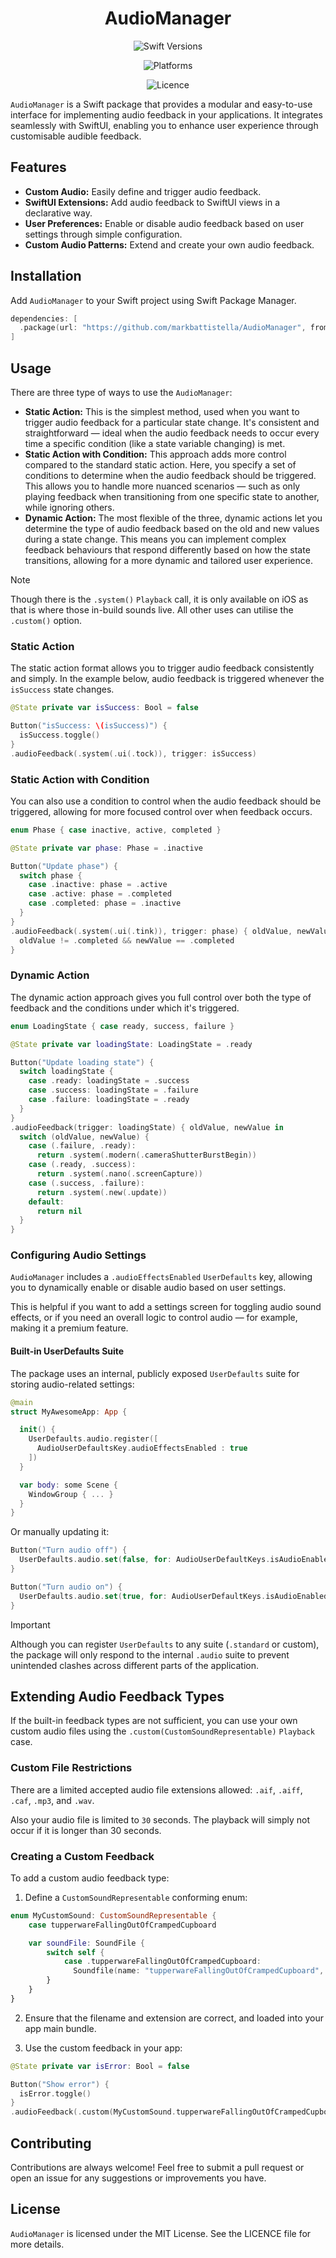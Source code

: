 <!-- markdownlint-disable MD033 MD041 -->
<div align="center">

# AudioManager

![Swift Versions](https://img.shields.io/endpoint?url=https%3A%2F%2Fswiftpackageindex.com%2Fapi%2Fpackages%2Fmarkbattistella%2FAudioManager%2Fbadge%3Ftype%3Dswift-versions)

![Platforms](https://img.shields.io/endpoint?url=https%3A%2F%2Fswiftpackageindex.com%2Fapi%2Fpackages%2Fmarkbattistella%2FAudioManager%2Fbadge%3Ftype%3Dplatforms)

![Licence](https://img.shields.io/badge/Licence-MIT-white?labelColor=blue&style=flat)

</div>

`AudioManager` is a Swift package that provides a modular and easy-to-use interface for implementing audio feedback in your applications. It integrates seamlessly with SwiftUI, enabling you to enhance user experience through customisable audible feedback.

## Features

- **Custom Audio:** Easily define and trigger audio feedback.
- **SwiftUI Extensions:** Add audio feedback to SwiftUI views in a declarative way.
- **User Preferences:** Enable or disable audio feedback based on user settings through simple configuration.
- **Custom Audio Patterns:** Extend and create your own audio feedback.

## Installation

Add `AudioManager` to your Swift project using Swift Package Manager.

```swift
dependencies: [
  .package(url: "https://github.com/markbattistella/AudioManager", from: "1.0.0")
]
```

## Usage

There are three type of ways to use the `AudioManager`:

- **Static Action:** This is the simplest method, used when you want to trigger audio feedback for a particular state change. It's consistent and straightforward — ideal when the audio feedback needs to occur every time a specific condition (like a state variable changing) is met.
- **Static Action with Condition:** This approach adds more control compared to the standard static action. Here, you specify a set of conditions to determine when the audio feedback should be triggered. This allows you to handle more nuanced scenarios — such as only playing feedback when transitioning from one specific state to another, while ignoring others.
- **Dynamic Action:** The most flexible of the three, dynamic actions let you determine the type of audio feedback based on the old and new values during a state change. This means you can implement complex feedback behaviours that respond differently based on how the state transitions, allowing for a more dynamic and tailored user experience.

> [!NOTE]  
> Though there is the `.system()` `Playback` call, it is only available on iOS as that is where those in-build sounds live. All other uses can utilise the `.custom()` option.

### Static Action

The static action format allows you to trigger audio feedback consistently and simply. In the example below, audio feedback is triggered whenever the `isSuccess` state changes.

```swift
@State private var isSuccess: Bool = false

Button("isSuccess: \(isSuccess)") {
  isSuccess.toggle()
}
.audioFeedback(.system(.ui(.tock)), trigger: isSuccess)
```

### Static Action with Condition

You can also use a condition to control when the audio feedback should be triggered, allowing for more focused control over when feedback occurs.

```swift
enum Phase { case inactive, active, completed }

@State private var phase: Phase = .inactive

Button("Update phase") {
  switch phase {
    case .inactive: phase = .active
    case .active: phase = .completed
    case .completed: phase = .inactive
  }
}
.audioFeedback(.system(.ui(.tink)), trigger: phase) { oldValue, newValue in
  oldValue != .completed && newValue == .completed
}
```

### Dynamic Action

The dynamic action approach gives you full control over both the type of feedback and the conditions under which it's triggered.

```swift
enum LoadingState { case ready, success, failure }

@State private var loadingState: LoadingState = .ready

Button("Update loading state") {
  switch loadingState {
    case .ready: loadingState = .success
    case .success: loadingState = .failure
    case .failure: loadingState = .ready
  }
}
.audioFeedback(trigger: loadingState) { oldValue, newValue in
  switch (oldValue, newValue) {
    case (.failure, .ready):
      return .system(.modern(.cameraShutterBurstBegin))
    case (.ready, .success):
      return .system(.nano(.screenCapture))
    case (.success, .failure):
      return .system(.new(.update))
    default:
      return nil
  }
}
```

### Configuring Audio Settings

`AudioManager` includes a `.audioEffectsEnabled` `UserDefaults` key, allowing you to dynamically enable or disable audio based on user settings.

This is helpful if you want to add a settings screen for toggling audio sound effects, or if you need an overall logic to control audio — for example, making it a premium feature.

#### Built-in UserDefaults Suite

The package uses an internal, publicly exposed `UserDefaults` suite for storing audio-related settings:

```swift
@main
struct MyAwesomeApp: App {

  init() {
    UserDefaults.audio.register([
      AudioUserDefaultsKey.audioEffectsEnabled : true
    ])
  }

  var body: some Scene {
    WindowGroup { ... }
  }
}
```

Or manually updating it:

```swift
Button("Turn audio off") {
  UserDefaults.audio.set(false, for: AudioUserDefaultKeys.isAudioEnabled)
}

Button("Turn audio on") {
  UserDefaults.audio.set(true, for: AudioUserDefaultKeys.isAudioEnabled)
}
```

> [!IMPORTANT]  
> Although you can register `UserDefaults` to any suite (`.standard` or custom), the package will only respond to the internal `.audio` suite to prevent unintended clashes across different parts of the application.

## Extending Audio Feedback Types

If the built-in feedback types are not sufficient, you can use your own custom audio files using the `.custom(CustomSoundRepresentable)` `Playback` case.

### Custom File Restrictions

There are a limited accepted audio file extensions allowed: `.aif`, `.aiff`, `.caf`, `.mp3`, and `.wav`.

Also your audio file is limited to `30` seconds. The playback will simply not occur if it is longer than 30 seconds.

### Creating a Custom Feedback

To add a custom audio feedback type:

1. Define a `CustomSoundRepresentable` conforming enum:

```swift
enum MyCustomSound: CustomSoundRepresentable {
    case tupperwareFallingOutOfCrampedCupboard

    var soundFile: SoundFile {
        switch self {
            case .tupperwareFallingOutOfCrampedCupboard:
              Soundfile(name: "tupperwareFallingOutOfCrampedCupboard", extension: .aif)
        }
    }
}
```

2. Ensure that the filename and extension are correct, and loaded into your app main bundle.

3. Use the custom feedback in your app:

```swift
@State private var isError: Bool = false

Button("Show error") {
  isError.toggle()
}
.audioFeedback(.custom(MyCustomSound.tupperwareFallingOutOfCrampedCupboard), trigger: isError)
```

## Contributing

Contributions are always welcome! Feel free to submit a pull request or open an issue for any suggestions or improvements you have.

## License

`AudioManager` is licensed under the MIT License. See the LICENCE file for more details.
